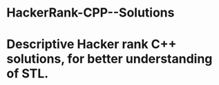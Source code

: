 # HackerRank-CPP--Solutions
# Descriptive Hacker rank C++ solutions, for better understanding of STL.
